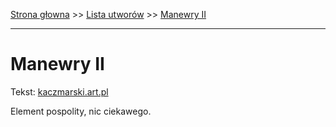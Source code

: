 [Strona głowna](../index.md) >> [Lista utworów](../list.md) >> [Manewry II](274.md)

---

# Manewry II

Tekst: [kaczmarski.art.pl](https://www.kaczmarski.art.pl/tworczosc/wiersze/manewry-ii/)

Element pospolity, nic ciekawego.